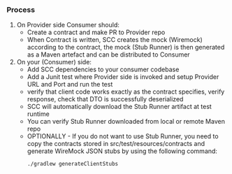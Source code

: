 ### Process

1. On Provider side Consumer should:
    * Create a contract and make PR to Provider repo
    * When Contract is written, SCC creates the mock (Wiremock) according to the contract, the mock (Stub Runner) is then generated as a Maven artefact and can be distributed to Consumer
2. On your (Consumer) side:
    * Add SCC dependencies to your consumer codebase
    * Add a Junit test where Provider side is invoked and setup Provider URL and Port and run the test
    * verify that client code works exactly as the contract specifies, verify response, check that DTO is successfully deserialized
    * SCC will automatically download the Stub Runner artifact at test runtime
    * You can verify Stub Runner downloaded from local or remote Maven repo
    * OPTIONALLY - If you do not want to use Stub Runner, you need to copy the contracts stored in src/test/resources/contracts and generate WireMock JSON stubs by using the following command:
      ```
      ./gradlew generateClientStubs
      ```

